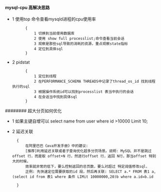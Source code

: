 

#### mysql-cpu 高解决思路
 
- 1 使用top 命令查看mysqld进程的cpu使用率
        
            {
                1 切换到当前使用数据库
                2 使用 show full processlist;命令查看当前会话
                3 观察是那些sql导致的消耗的资源，重点观察state指标
                4 定位到具体sql                      
            }

- 2 pidstat 

            {
                1 定位到线程
                2 在PERFORMANCE_SCHEMA THREADS中记录了thread_os_id 找到线程执行的sql
                3 根据操作系统id可以找到processlist 表当中执行的会话
                4 在会话当中找到具体sql
            }
            
            
            
######## 超大分页如何优化

- 1 如果主键自增可以 select name from user where id >10000 Limit 10;
- 2 延迟关联
        
        {
            在阿里巴巴《ava开发手册》中的建议:
            [推荐]利用延迟关联或者子查询优化超多分页场景。说明: MySQL 并不是跳过 offset 行，而是取 offset+N 行，然进行offset 行，返回 N行，那当offset 特别大的时候，
            效率就非常的低下，要么控制返回的总页数，要么对超过 特定阔值修改sql，
            正例: 先快速定位需要获取的id 段，然后再关联: SELECT a.* FROM 表1 a,(select id from 表1 where 条件 LIMit 10000000,20)b where a.id=b.id
        
        }